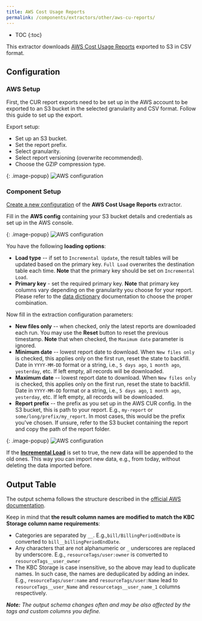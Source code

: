```yaml
---
title: AWS Cost Usage Reports
permalink: /components/extractors/other/aws-cu-reports/
---
```


* TOC
{:toc}

This extractor downloads [AWS Cost Usage Reports](https://docs.aws.amazon.com/cur/latest/userguide/what-is-cur.html) 
exported to S3 in CSV format.

## Configuration

### AWS Setup

First, the CUR report exports need to be set up in the AWS account to be exported to an S3 bucket in the selected 
granularity and CSV format. Follow this guide to set up the export.

Export setup:

- Set up an S3 bucket.
- Set the report prefix.
- Select granularity.
- Select report versioning (overwrite recommended).
- Choose the GZIP compression type.

{: .image-popup}
![AWS configuration](/components/extractors/other/aws-cur-reports/aws_screen.png)

### Component Setup

[Create a new configuration](/components/#creating-component-configuration) of the **AWS Cost Usage Reports** extractor.  

Fill in the **AWS config** containing your S3 bucket details and credentials as set up in the AWS console.

{: .image-popup}
![AWS configuration](/components/extractors/other/aws-cur-reports/aws_setup.png)

You have the following **loading options**:

- **Load type** -- if set to `Incremental Update`, the result tables will be updated based on the primary key. `Full Load` overwrites the destination table each time. **Note** that the primary key should be set on `Incremental Load`.
- **Primary key** - set the required primary key. **Note** that primary key columns vary depending on the granularity you choose for your report. 
Please refer to the [data dictionary](https://docs.aws.amazon.com/cur/latest/userguide/data-dictionary.html) documentation
 to choose the proper combination.

Now fill in the extraction configuration parameters: 

- **New files only** -- when checked, only the latest reports are downloaded each run. You may use the **Reset** button to reset the previous timestamp. 
**Note** that when checked, the `Maximum date` parameter is ignored.
- **Minimum date** -- lowest report date to download. When `New files only` is checked, this applies only on the first run, reset the state to backfill. 
Date in `YYYY-MM-DD` format or a string, i.e., `5 days ago`, `1 month ago`, `yesterday`, etc. If left empty, all records will be downloaded. 
- **Maximum date** -- lowest report date to download. When `New files only` is checked, this applies only on the first run, reset the state to backfill. 
Date in `YYYY-MM-DD` format or a string, i.e., `5 days ago`, `1 month ago`, `yesterday`, etc. If left empty, all records will be downloaded. 
- **Report prefix** -- the prefix as you set up in the AWS CUR config. 
In the S3 bucket, this is path to your report. E.g., `my-report` or `some/long/prefix/my_report`. 
In most cases, this would be the prefix you've chosen. If unsure, refer to the S3 bucket containing the report
and copy the path of the report folder.

{: .image-popup}
![AWS configuration](/components/extractors/other/aws-cur-reports/report_config.png)

If the [**Incremental Load**](/storage/tables/#incremental-loading) is set to true, the new data will be appended to the old ones. 
This way you can import new data, e.g., from today, without deleting the data imported before.

## Output Table

The output schema follows the structure described in the [official AWS documentation](https://docs.aws.amazon.com/cur/latest/userguide/data-dictionary.html).

Keep in mind that **the result column names are modified to match the KBC Storage column name requirements**:

- Categories are separated by `__`. E.g.,`bill/BillingPeriodEndDate` is converted to `bill__billingPeriodEndDate`.
- Any characters that are not alphanumeric or `_` underscores are replaced by underscore. 
E.g., `resourceTags/user:owner` is converted to `resourceTags__user_owner`
- The KBC Storage is case insensitive, so the above may lead to duplicate names. In such case, the names are deduplicated by adding an index. 
E.g., `resourceTags/user:name` and `resourceTags/user:Name` lead to `resourceTags__user_Name` and `resourcetags__user_name_1` 
columns respectively.

***Note:** The output schema changes often and may be also affected by the tags and custom columns you define.*
